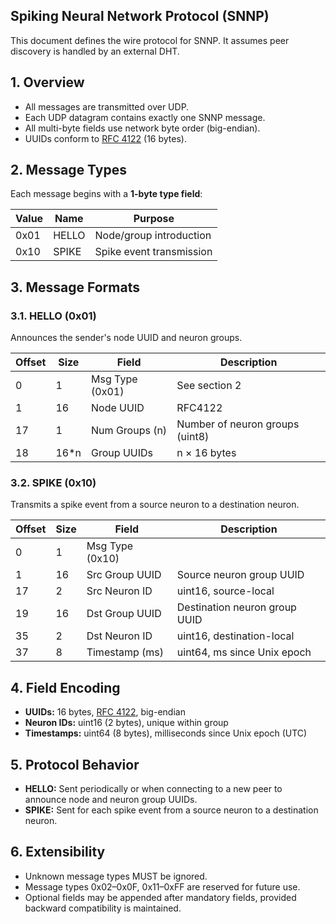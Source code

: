## Spiking Neural Network Protocol (SNNP)

This document defines the wire protocol for SNNP. It assumes peer discovery is handled by an external DHT.

## 1. Overview

- All messages are transmitted over UDP.
- Each UDP datagram contains exactly one SNNP message.
- All multi-byte fields use network byte order (big-endian).
- UUIDs conform to [RFC 4122](https://www.rfc-editor.org/rfc/rfc4122) (16 bytes).

## 2. Message Types

Each message begins with a **1-byte type field**:

| Value | Name   | Purpose                        |
|-------|--------|--------------------------------|
| 0x01  | HELLO  | Node/group introduction        |
| 0x10  | SPIKE  | Spike event transmission       |

## 3. Message Formats

### 3.1. HELLO (0x01)

Announces the sender's node UUID and neuron groups.

| Offset | Size | Field            | Description                    |
|--------|------|------------------|--------------------------------|
| 0      | 1    | Msg Type (0x01)  | See section 2                  |
| 1      | 16   | Node UUID        | RFC4122                        |
| 17     | 1    | Num Groups (n)   | Number of neuron groups (uint8)|
| 18     | 16*n | Group UUIDs      | n × 16 bytes                   |

### 3.2. SPIKE (0x10)

Transmits a spike event from a source neuron to a destination neuron.

| Offset | Size | Field                | Description                      |
|--------|------|----------------------|----------------------------------|
| 0      | 1    | Msg Type (0x10)      |                                  |
| 1      | 16   | Src Group UUID       | Source neuron group UUID         |
| 17     | 2    | Src Neuron ID        | uint16, source-local             |
| 19     | 16   | Dst Group UUID       | Destination neuron group UUID    |
| 35     | 2    | Dst Neuron ID        | uint16, destination-local        |
| 37     | 8    | Timestamp (ms)       | uint64, ms since Unix epoch      |

## 4. Field Encoding

- **UUIDs:** 16 bytes, [RFC 4122](https://www.rfc-editor.org/rfc/rfc4122), big-endian
- **Neuron IDs:** uint16 (2 bytes), unique within group
- **Timestamps:** uint64 (8 bytes), milliseconds since Unix epoch (UTC)

## 5. Protocol Behavior

- **HELLO:** Sent periodically or when connecting to a new peer to announce node and neuron group UUIDs.
- **SPIKE:** Sent for each spike event from a source neuron to a destination neuron.

## 6. Extensibility

- Unknown message types MUST be ignored.
- Message types 0x02–0x0F, 0x11–0xFF are reserved for future use.
- Optional fields may be appended after mandatory fields, provided backward compatibility is maintained.
